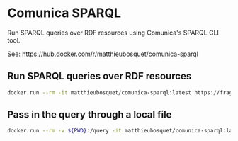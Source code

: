 # Comunica SPARQL

Run SPARQL queries over RDF resources using Comunica's SPARQL CLI tool.

See: https://hub.docker.com/r/matthieubosquet/comunica-sparql

## Run SPARQL queries over RDF resources

```bash
docker run --rm -it matthieubosquet/comunica-sparql:latest https://fragments.dbpedia.org/2016-04/en "SELECT * WHERE { ?s ?p ?o } LIMIT 10"
```

## Pass in the query through a local file

```bash
docker run --rm -v ${PWD}:/query -it matthieubosquet/comunica-sparql:latest https://fragments.dbpedia.org/2016-04/en -f test.sparql
```
